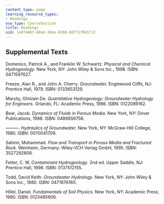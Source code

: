 ```yaml
---
content_type: page
learning_resource_types:
- Readings
ocw_type: CourseSection
title: Readings
uid: 1e9f448f-60ad-28ea-8269-607f170b5f12
---
```


Supplemental Texts
------------------

Domenico, Patrick A., and Franklin W. Schwartz. _Physical and Chemical Hydrogeology._ New York, NY: John Wiley & Sons Inc., 1998. ISBN: 0471597627.

Freeze, Alan R., and John A. Cherry. _Groundwater._ Englewood Cliffs, NJ: Prentice Hall, 1979. ISBN: 0133653129.

Marsily, Ghislain De. _Quantitative Hydrogeology: Groundwater Hydrology for Engineers._ Orlando, FL: Academic Press, 1986. ISBN: 0122089162.

Bear, Jacob. _Dynamics of Fluids in Porous Media._ New York, NY: Dover Publications, 1988. ISBN: 0486656756.

———. _Hydraulics of Groundwater._ New York, NY: McGraw-Hill College, 1980. ISBN: 0070041709.

Sahimi, Muhammad. _Flow and Transport in Porous Media and Fractured Rock._ Weinheim, Germany: Wiley-VCH Verlag GmbH, 1995. ISBN: 3527292608.

Fetter, C. W. _Contaminant Hydrogeology_. 2nd ed. Upper Saddle, NJ: Prentice Hall, 1998. ISBN: 0137512155.

Todd, David Keith. _Groundwater Hydrology_. New York, NY: John Wiley & Sons Inc., 1980. ISBN: 047187616X.

Hillel, Daniel. _Fundamentals of Soil Physics_. New York, NY: Academic Press, 1980. ISBN: 0123485606.